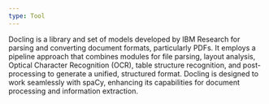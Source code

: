```yaml
---
type: Tool
---
```


Docling is a library and set of models developed by IBM Research for parsing and converting document formats, particularly PDFs. It employs a pipeline approach that combines modules for file parsing, layout analysis, Optical Character Recognition (OCR), table structure recognition, and post-processing to generate a unified, structured format. Docling is designed to work seamlessly with spaCy, enhancing its capabilities for document processing and information extraction.